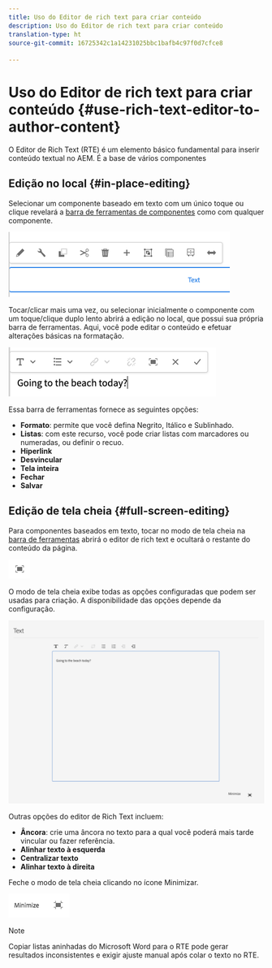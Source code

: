 ```yaml
---
title: Uso do Editor de rich text para criar conteúdo
description: Uso do Editor de rich text para criar conteúdo
translation-type: ht
source-git-commit: 16725342c1a14231025bbc1bafb4c97f0d7cfce8

---
```



# Uso do Editor de rich text para criar conteúdo {#use-rich-text-editor-to-author-content}

O Editor de Rich Text (RTE) é um elemento básico fundamental para inserir conteúdo textual no AEM. É a base de vários componentes

## Edição no local {#in-place-editing}

Selecionar um componente baseado em texto com um único toque ou clique revelará a [barra de ferramentas de componentes](/help/sites-cloud/authoring/fundamentals/editing-content.md#component-toolbar) como com qualquer componente.

![A barra de ferramentas do componente](/help/sites-cloud/authoring/assets/editing-component-toolbar.png)

Tocar/clicar mais uma vez, ou selecionar inicialmente o componente com um toque/clique duplo lento abrirá a edição no local, que possui sua própria barra de ferramentas. Aqui, você pode editar o conteúdo e efetuar alterações básicas na formatação.

![Edição no local com o RTE](/help/sites-cloud/authoring/assets/rte-in-place-editing.png)

Essa barra de ferramentas fornece as seguintes opções:

* **Formato**: permite que você defina Negrito, Itálico e Sublinhado.
* **Listas**: com este recurso, você pode criar listas com marcadores ou numeradas, ou definir o recuo.
* **Hiperlink**
* **Desvincular**
* **Tela inteira**
* **Fechar**
* **Salvar**

## Edição de tela cheia {#full-screen-editing}

Para componentes baseados em texto, tocar no modo de tela cheia na [barra de ferramentas](/help/sites-cloud/authoring/fundamentals/editing-content.md#component-toolbar) abrirá o editor de rich text e ocultará o restante do conteúdo da página.

![Botão de tela cheia do RTE](/help/sites-cloud/authoring/assets/editing-full-screen.png)

O modo de tela cheia exibe todas as opções configuradas que podem ser usadas para criação. A disponibilidade das opções depende da configuração. <!--Full screen mode displays all the configured options that you can use for authoring. The availability of options [depends on the configuration](/help/sites-administering/rich-text-editor.md).-->

![RTE no modo de tela cheia](/help/sites-cloud/authoring/assets/rte-full-screen.png)

Outras opções do editor de Rich Text incluem:

* **Âncora**: crie uma âncora no texto para a qual você poderá mais tarde vincular ou fazer referência.
* **Alinhar texto à esquerda**
* **Centralizar texto**
* **Alinhar texto à direita**

Feche o modo de tela cheia clicando no ícone Minimizar.

![Botão Minimizar RTE](/help/sites-cloud/authoring/assets/rte-minimize.png)

>[!NOTE]
>
>Copiar listas aninhadas do Microsoft Word para o RTE pode gerar resultados inconsistentes e exigir ajuste manual após colar o texto no RTE.
